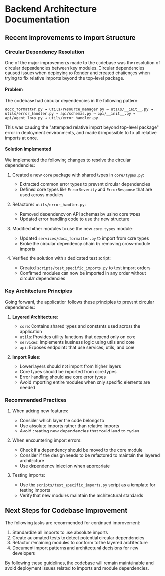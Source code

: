 # Backend Architecture Documentation

## Recent Improvements to Import Structure

### Circular Dependency Resolution

One of the major improvements made to the codebase was the resolution of circular dependencies between key modules. 
Circular dependencies caused issues when deploying to Render and created challenges when trying to fix relative 
imports beyond the top-level package.

#### Problem

The codebase had circular dependencies in the following pattern:

```
docx_formatter.py → utils/resource_manager.py → utils/__init__.py → utils/error_handler.py → api/schemas.py → api/__init__.py → api/agent_loop.py → utils/error_handler.py
```

This was causing the "attempted relative import beyond top-level package" error in deployment environments, and made
it impossible to fix all relative imports at once.

#### Solution Implemented

We implemented the following changes to resolve the circular dependencies:

1. Created a new `core` package with shared types in `core/types.py`:
   - Extracted common error types to prevent circular dependencies
   - Defined core types like `ErrorSeverity` and `ErrorResponse` that are used across modules

2. Refactored `utils/error_handler.py`:
   - Removed dependency on API schemas by using core types
   - Updated error handling code to use the new structure

3. Modified other modules to use the new `core.types` module:
   - Updated `services/docx_formatter.py` to import from core types 
   - Broke the circular dependency chain by removing cross-module imports

4. Verified the solution with a dedicated test script:
   - Created `scripts/test_specific_imports.py` to test import orders
   - Confirmed modules can now be imported in any order without circular dependencies

### Key Architecture Principles

Going forward, the application follows these principles to prevent circular dependencies:

1. **Layered Architecture**:
   - `core`: Contains shared types and constants used across the application
   - `utils`: Provides utility functions that depend only on core
   - `services`: Implements business logic using utils and core
   - `api`: Exposes endpoints that use services, utils, and core

2. **Import Rules**:
   - Lower layers should not import from higher layers
   - Core types should be imported from core.types
   - Error handling should use core error types
   - Avoid importing entire modules when only specific elements are needed

### Recommended Practices

1. When adding new features:
   - Consider which layer the code belongs to
   - Use absolute imports rather than relative imports
   - Avoid creating new dependencies that could lead to cycles

2. When encountering import errors:
   - Check if a dependency should be moved to the core module
   - Consider if the design needs to be refactored to maintain the layered architecture
   - Use dependency injection when appropriate

3. Testing imports:
   - Use the `scripts/test_specific_imports.py` script as a template for testing imports
   - Verify that new modules maintain the architectural standards

## Next Steps for Codebase Improvement

The following tasks are recommended for continued improvement:

1. Standardize all imports to use absolute imports
2. Create automated tests to detect potential circular dependencies
3. Refactor remaining modules to conform to the layered architecture
4. Document import patterns and architectural decisions for new developers

By following these guidelines, the codebase will remain maintainable and avoid deployment issues related to imports and module dependencies. 